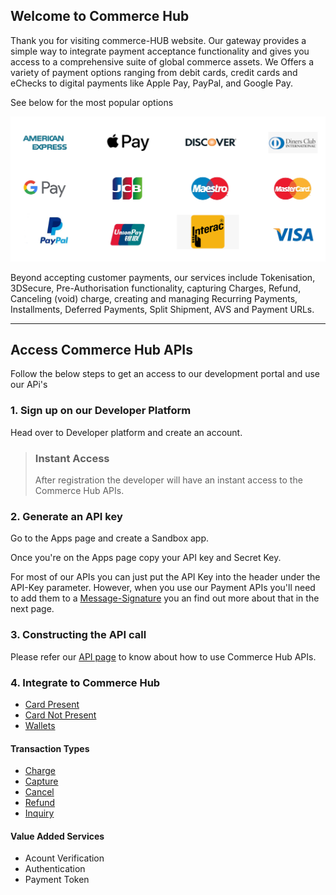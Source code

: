 ## Welcome to Commerce Hub

Thank you for visiting commerce-HUB website. Our gateway provides a simple way to integrate payment acceptance functionality and gives you access to a comprehensive suite of global commerce assets. We Offers a variety of payment options ranging from debit cards, credit cards and eChecks to digital payments like Apple Pay, PayPal, and Google Pay.

See below for the most popular options

![Payment Methods](/assets/images/card-types.png "")

Beyond accepting customer payments, our services include Tokenisation, 3DSecure, Pre-Authorisation functionality, capturing Charges, Refund, Canceling (void) charge, creating and managing Recurring Payments, Installments, Deferred Payments, Split Shipment, AVS and Payment URLs.

---

## Access Commerce Hub APIs

Follow the below steps to get an access to our development portal and use our APi's

### 1. Sign up on our Developer Platform

Head over to Developer platform and create an account.

<!-- theme: info -->

> ### Instant Access
>
> After registration the developer will have an instant access to the Commerce Hub APIs.

### 2. Generate an API key

Go to the Apps page and create a Sandbox app.

Once you're on the Apps page copy your API key and Secret Key.

For most of our APIs you can just put the API Key into the header under the API-Key parameter. However, when you use our Payment APIs you'll need to add them to a [Message-Signature](?path=docs/References/Message-Signature.md) you an find out more about that in the next page.

### 3. Constructing the API call

Please refer our [API page](../api?type=post&path=/payments/v1/auths) to know about how to use Commerce Hub APIs.

### 4. Integrate to Commerce Hub

- [Card Present](?path=docs/Getting-Started/Getting-Started-CP.md) 
- [Card Not Present](?path=docs/Getting-Started/Getting-Started-CNP.md)
- [Wallets](?path=docs/Getting-Started/Getting-Started-Wallets.md)

#### Transaction Types

- [Charge](?path=docs/Transactions/Charges.md)
- [Capture](?path=docs/Transactions/Capture.md)
- [Cancel](?path=docs/Transactions/Cancel.md)
- [Refund](?path=docs/Transactions/Refund.md)
- [Inquiry](?path=docs/Transactions/Inquiry.md)

#### Value Added Services

- Acount Verification
- Authentication
- Payment Token




